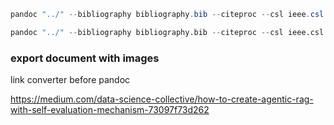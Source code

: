 ```powershell
pandoc "../" --bibliography bibliography.bib --citeproc --csl ieee.csl
```

```Python
pandoc "../" --bibliography bibliography.bib --citeproc --csl ieee.csl
```

### export document with images
link converter before pandoc


https://medium.com/data-science-collective/how-to-create-agentic-rag-with-self-evaluation-mechanism-73097f73d262